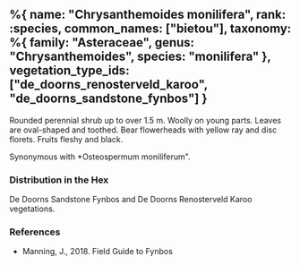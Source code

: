 %{
    name: "Chrysanthemoides monilifera",
    rank: :species,
    common_names: ["bietou"],
    taxonomy: %{
        family: "Asteraceae",
        genus: "Chrysanthemoides",
        species: "monilifera"
    },
    vegetation_type_ids: ["de_doorns_renosterveld_karoo", "de_doorns_sandstone_fynbos"]
}
---

Rounded perennial shrub up to over 1.5 m. Woolly on young parts. Leaves are oval-shaped and toothed.
Bear flowerheads with yellow ray and disc florets. Fruits fleshy and black.

<!-- read more -->

Synonymous with *Osteospermum moniliferum".

### Distribution in the Hex

De Doorns Sandstone Fynbos and De Doorns Renosterveld Karoo vegetations.

### References

* Manning, J., 2018. Field Guide to Fynbos